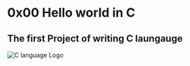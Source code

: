 # 0x00 Hello world in C
## The first Project of writing C laungauge

![C language Logo](https://i.ytimg.com/vi/r1qm2fz-bjs/maxresdefault.jpg)
